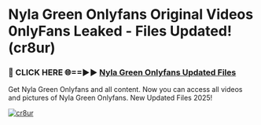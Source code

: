 # Nyla Green Onlyfans Original Videos 0nlyFans Leaked - Files Updated! (cr8ur)

<h3>🔴 CLICK HERE 🌐==►► <a href="https://tinyurl.com/x26r9saj" rel="nofollow">Nyla Green Onlyfans Updated Files</a></h3>

Get Nyla Green Onlyfans and all content. Now you can access all videos and pictures of Nyla Green Onlyfans. New Updated Files 2025!

[![cr8ur](https://i.imgur.com/LkgZPqh.gif)](https://tinyurl.com/x26r9saj)
